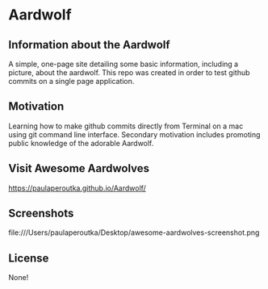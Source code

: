 # Aardwolf
## Information about the Aardwolf
A simple, one-page site detailing some basic information, including a picture, about the aardwolf.  This repo was created in order to test github commits on a single page application.

## Motivation
Learning how to make github commits directly from Terminal on a mac using git command line interface.  Secondary motivation includes promoting public knowledge of the adorable Aardwolf.

## Visit Awesome Aardwolves
https://paulaperoutka.github.io/Aardwolf/

## Screenshots
file:///Users/paulaperoutka/Desktop/awesome-aardwolves-screenshot.png

## License
None!


